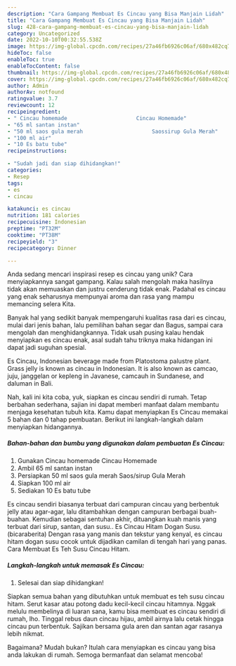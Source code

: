 ```yaml
---
description: "Cara Gampang Membuat Es Cincau yang Bisa Manjain Lidah"
title: "Cara Gampang Membuat Es Cincau yang Bisa Manjain Lidah"
slug: 428-cara-gampang-membuat-es-cincau-yang-bisa-manjain-lidah
category: Uncategorized
date: 2022-10-10T00:32:55.538Z
image: https://img-global.cpcdn.com/recipes/27a46fb6926c06af/680x482cq70/es-cincau-foto-resep-utama.jpg
hideToc: false
enableToc: true
enableTocContent: false
thumbnail: https://img-global.cpcdn.com/recipes/27a46fb6926c06af/680x482cq70/es-cincau-foto-resep-utama.jpg
cover: https://img-global.cpcdn.com/recipes/27a46fb6926c06af/680x482cq70/es-cincau-foto-resep-utama.jpg
author: Admin
authorAv: notfound
ratingvalue: 3.7
reviewcount: 12
recipeingredient:
- " Cincau homemade                      Cincau Homemade"
- "65 ml santan instan"
- "50 ml saos gula merah                      Saossirup Gula Merah"
- "100 ml air"
- "10 Es batu tube"
recipeinstructions:

- "Sudah jadi dan siap dihidangkan!"
categories:
- Resep
tags:
- es
- cincau

katakunci: es cincau 
nutrition: 181 calories
recipecuisine: Indonesian
preptime: "PT32M"
cooktime: "PT38M"
recipeyield: "3"
recipecategory: Dinner

---
```





Anda sedang mencari inspirasi resep es cincau yang unik? Cara menyiapkannya sangat gampang. Kalau salah mengolah maka hasilnya tidak akan memuaskan dan justru cenderung tidak enak. Padahal es cincau yang enak seharusnya mempunyai aroma dan rasa yang mampu memancing selera Kita.





Banyak hal yang sedikit banyak mempengaruhi kualitas rasa dari es cincau, mulai dari jenis bahan, lalu pemilihan bahan segar dan Bagus, sampai cara mengolah dan menghidangkannya. Tidak usah pusing kalau hendak menyiapkan es cincau enak,      asal sudah tahu triknya maka hidangan ini dapat jadi suguhan spesial.














Es Cincau, Indonesian beverage made from Platostoma palustre plant. Grass jelly is known as cincau in Indonesian. It is also known as camcao, juju, janggelan or kepleng in Javanese, camcauh in Sundanese, and daluman in Bali.






Nah, kali ini kita coba, yuk, siapkan es cincau sendiri di rumah. Tetap berbahan sederhana, sajian ini dapat memberi manfaat dalam membantu menjaga kesehatan tubuh kita. Kamu dapat menyiapkan Es Cincau memakai 5 bahan dan 0 tahap pembuatan. Berikut ini langkah-langkah dalam menyiapkan hidangannya.

<!--inarticleads1-->

##### Bahan-bahan dan bumbu yang digunakan dalam pembuatan Es Cincau:

1. Gunakan  Cincau homemade                      Cincau Homemade
1. Ambil 65 ml santan instan
1. Persiapkan 50 ml saos gula merah                      Saos/sirup Gula Merah
1. Siapkan 100 ml air
1. Sediakan 10 Es batu tube


Es cincau sendiri biasanya terbuat dari campuran cincau yang berbentuk jelly atau agar-agar, lalu ditambahkan dengan campuran berbagai buah-buahan. Kemudian sebagai sentuhan akhir, dituangkan kuah manis yang terbuat dari sirup, santan, dan susu.. Es Cincau Hitam Dogan Susu. (bicaraberita) Dengan rasa yang manis dan tekstur yang kenyal, es cincau hitam dogan susu cocok untuk dijadikan camilan di tengah hari yang panas. Cara Membuat Es Teh Susu Cincau Hitam. 

<!--inarticleads2-->

##### Langkah-langkah untuk memasak Es Cincau:


1. Selesai dan siap dihidangkan!

Siapkan semua bahan yang dibutuhkan untuk membuat es teh susu cincau hitam. Serut kasar atau potong dadu kecil-kecil cincau hitamnya. Nggak melulu membelinya di luaran sana, kamu bisa membuat es cincau sendiri di rumah, lho. Tinggal rebus daun cincau hijau, ambil airnya lalu cetak hingga cincau pun terbentuk. Sajikan bersama gula aren dan santan agar rasanya lebih nikmat. 

Bagaimana? Mudah bukan? Itulah cara menyiapkan es cincau yang bisa anda lakukan di rumah. Semoga bermanfaat dan selamat mencoba!
